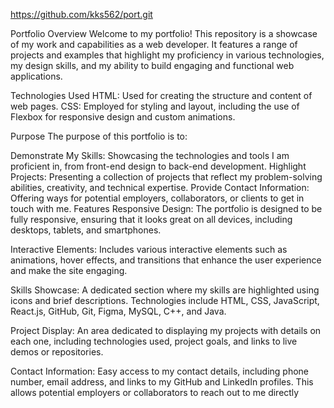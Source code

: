 https://github.com/kks562/port.git

Portfolio Overview
Welcome to my portfolio! This repository is a showcase of my work and capabilities as a web developer. It features a range of projects and examples that highlight my proficiency in various technologies, my design skills, and my ability to build engaging and functional web applications.

Technologies Used
HTML: Used for creating the structure and content of web pages.
CSS: Employed for styling and layout, including the use of Flexbox for responsive design and custom animations.

Purpose
The purpose of this portfolio is to:

Demonstrate My Skills: Showcasing the technologies and tools I am proficient in, from front-end design to back-end development.
Highlight Projects: Presenting a collection of projects that reflect my problem-solving abilities, creativity, and technical expertise.
Provide Contact Information: Offering ways for potential employers, collaborators, or clients to get in touch with me.
Features
Responsive Design: The portfolio is designed to be fully responsive, ensuring that it looks great on all devices, including desktops, tablets, and smartphones.

Interactive Elements: Includes various interactive elements such as animations, hover effects, and transitions that enhance the user experience and make the site engaging.

Skills Showcase: A dedicated section where my skills are highlighted using icons and brief descriptions. Technologies include HTML, CSS, JavaScript, React.js, GitHub, Git, Figma, MySQL, C++, and Java.

Project Display: An area dedicated to displaying my projects with details on each one, including technologies used, project goals, and links to live demos or repositories.

Contact Information: Easy access to my contact details, including phone number, email address, and links to my GitHub and LinkedIn profiles. This allows potential employers or collaborators to reach out to me directly
